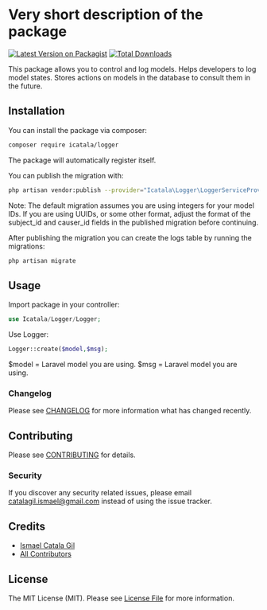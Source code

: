 # Very short description of the package

[![Latest Version on Packagist](https://img.shields.io/packagist/v/icatala/logger.svg?style=flat-square)](https://packagist.org/packages/icatala/logger#1.0.0)
[![Total Downloads](https://img.shields.io/packagist/dt/icatala/logger.svg?style=flat-square)](https://packagist.org/packages/icatala/logger#1.0.0)

This package allows you to control and log models.
Helps developers to log model states.
Stores actions on models in the database to consult them in the future.
## Installation

You can install the package via composer:

```bash
composer require icatala/logger
```

The package will automatically register itself.

You can publish the migration with:

```bash
php artisan vendor:publish --provider="Icatala\Logger\LoggerServiceProvider" --tag="migrations"
```
Note: The default migration assumes you are using integers for your model IDs. If you are using UUIDs, or some other format, adjust the format of the subject_id and causer_id fields in the published migration before continuing.

After publishing the migration you can create the logs table by running the migrations:
```bash
php artisan migrate
```
## Usage

Import package in your controller:
```php
use Icatala/Logger/Logger;
```
Use Logger:
```php
Logger::create($model,$msg);
```
$model = Laravel model you are using.
$msg = Laravel model you are using.


### Changelog

Please see [CHANGELOG](CHANGELOG.md) for more information what has changed recently.

## Contributing

Please see [CONTRIBUTING](CONTRIBUTING.md) for details.

### Security

If you discover any security related issues, please email catalagil.ismael@gmail.com instead of using the issue tracker.

## Credits

-   [Ismael Catala Gil](https://github.com/icatala)
-   [All Contributors](../../contributors)

## License

The MIT License (MIT). Please see [License File](LICENSE.md) for more information.
